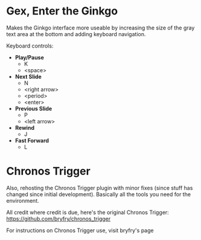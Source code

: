 # Gex, Enter the Ginkgo

Makes the Ginkgo interface more useable by increasing the size of the gray text area at the bottom and adding keyboard navigation.

Keyboard controls:
* **Play/Pause** 
  * K
  * \<space\>
* **Next Slide**
  * N
  * \<right arrow\>
  * \<period\>
  * \<enter\>
* **Previous Slide**
  * P
  * \<left arrow\>
* **Rewind**
  * J
* **Fast Forward**
  * L



# Chronos Trigger
Also, rehosting the Chronos Trigger plugin with minor fixes (since stuff has changed since initial development).  Basically all the tools you need for the environment.

All credit where credit is due, here's the original Chronos Trigger: https://github.com/bryfry/chronos_trigger

For instructions on Chronos Trigger use, visit bryfry's page
